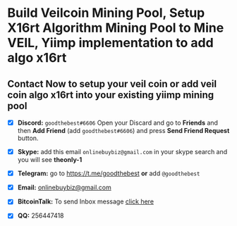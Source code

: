 # Build Veilcoin Mining Pool, Setup X16rt Algorithm Mining Pool to Mine VEIL, Yiimp implementation to add algo x16rt

## Contact Now to setup your veil coin or add veil coin algo x16rt into your existing yiimp mining pool

- [x]  **Discord:** `goodthebest#6606` Open your Discard and go to **Friends** and then **Add Friend** (add `goodthebest#6606`) and press **Send Friend Request** button.

- [x]  **Skype:**  add this email `onlinebuybiz@gmail.com` in your skype search and you will see **theonly-1**

- [x]  **Telegram:** go to https://t.me/goodthebest **or** add `@goodthebest`

- [x]   **Email:**  onlinebuybiz@gmail.com

- [x] **BitcoinTalk:** To send Inbox message [click here](https://bitcointalk.org/index.php?action=pm;sa=send;u=1782856)

- [x] **QQ:** 256447418 

